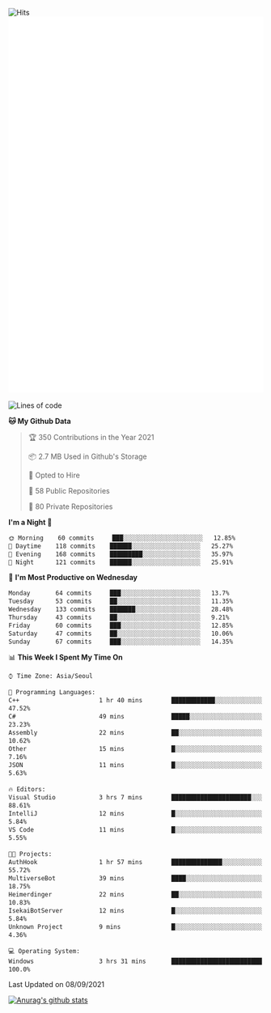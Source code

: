 ![Hits](https://hits.seeyoufarm.com/api/count/incr/badge.svg?url=https%3A%2F%2Fgithub.com%2Fkokose1234&count_bg=%2379C83D&title_bg=%23555555&icon=apple.svg&icon_color=%23E7E7E7&title=hits&edge_flat=false)
<br/>
![Metrics](https://github.com/kokose1234/kokose1234/blob/main/github-metrics.svg)

<!--START_SECTION:waka-->
![Lines of code](https://img.shields.io/badge/From%20Hello%20World%20I%27ve%20Written-12.4%20million%20lines%20of%20code-blue)

**🐱 My Github Data** 

> 🏆 350 Contributions in the Year 2021
 > 
> 📦 2.7 MB Used in Github's Storage 
 > 
> 💼 Opted to Hire
 > 
> 📜 58 Public Repositories 
 > 
> 🔑 80 Private Repositories  
 > 
**I'm a Night 🦉** 

```text
🌞 Morning    60 commits     ███░░░░░░░░░░░░░░░░░░░░░░   12.85% 
🌆 Daytime    118 commits    ██████░░░░░░░░░░░░░░░░░░░   25.27% 
🌃 Evening    168 commits    █████████░░░░░░░░░░░░░░░░   35.97% 
🌙 Night      121 commits    ██████░░░░░░░░░░░░░░░░░░░   25.91%

```
📅 **I'm Most Productive on Wednesday** 

```text
Monday       64 commits     ███░░░░░░░░░░░░░░░░░░░░░░   13.7% 
Tuesday      53 commits     ██░░░░░░░░░░░░░░░░░░░░░░░   11.35% 
Wednesday    133 commits    ███████░░░░░░░░░░░░░░░░░░   28.48% 
Thursday     43 commits     ██░░░░░░░░░░░░░░░░░░░░░░░   9.21% 
Friday       60 commits     ███░░░░░░░░░░░░░░░░░░░░░░   12.85% 
Saturday     47 commits     ██░░░░░░░░░░░░░░░░░░░░░░░   10.06% 
Sunday       67 commits     ███░░░░░░░░░░░░░░░░░░░░░░   14.35%

```


📊 **This Week I Spent My Time On** 

```text
⌚︎ Time Zone: Asia/Seoul

💬 Programming Languages: 
C++                      1 hr 40 mins        ████████████░░░░░░░░░░░░░   47.52% 
C#                       49 mins             █████░░░░░░░░░░░░░░░░░░░░   23.23% 
Assembly                 22 mins             ██░░░░░░░░░░░░░░░░░░░░░░░   10.62% 
Other                    15 mins             █░░░░░░░░░░░░░░░░░░░░░░░░   7.16% 
JSON                     11 mins             █░░░░░░░░░░░░░░░░░░░░░░░░   5.63%

🔥 Editors: 
Visual Studio            3 hrs 7 mins        ██████████████████████░░░   88.61% 
IntelliJ                 12 mins             █░░░░░░░░░░░░░░░░░░░░░░░░   5.84% 
VS Code                  11 mins             █░░░░░░░░░░░░░░░░░░░░░░░░   5.55%

🐱‍💻 Projects: 
AuthHook                 1 hr 57 mins        ██████████████░░░░░░░░░░░   55.72% 
MultiverseBot            39 mins             ████░░░░░░░░░░░░░░░░░░░░░   18.75% 
Heimerdinger             22 mins             ██░░░░░░░░░░░░░░░░░░░░░░░   10.83% 
IsekaiBotServer          12 mins             █░░░░░░░░░░░░░░░░░░░░░░░░   5.84% 
Unknown Project          9 mins              █░░░░░░░░░░░░░░░░░░░░░░░░   4.36%

💻 Operating System: 
Windows                  3 hrs 31 mins       █████████████████████████   100.0%

```


 Last Updated on 08/09/2021
<!--END_SECTION:waka-->

[![Anurag's github stats](https://github-readme-stats.vercel.app/api?username=kokose1234&theme=dracula)](https://github.com/anuraghazra/github-readme-stats)



	
